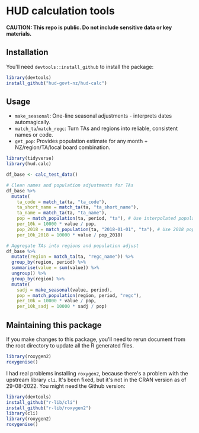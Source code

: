 # HUD calculation tools
**CAUTION: This repo is public. Do not include sensitive data or key materials.**

## Installation
You'll need `devtools::install_github` to install the package:
```R
library(devtools)
install_github("hud-govt-nz/hud-calc")
```


## Usage
* `make_seasonal`: One-line seasonal adjustments - interprets dates automagically.
* `match_ta`/`match_regc`: Turn TAs and regions into reliable, consistent names or code.
* `get_pop`: Provides population estimate for any month + NZ/region/TA/local board combination.

```R
library(tidyverse)
library(hud.calc)

df_base <- calc_test_data()

# Clean names and population adjustments for TAs
df_base %>%
  mutate(
    ta_code = match_ta(ta, "ta_code"),
    ta_short_name = match_ta(ta, "ta_short_name"),
    ta_name = match_ta(ta, "ta_name"),
    pop = match_population(ta, period, "ta"), # Use interpolated population estimate
    per_10k = 10000 * value / pop,
    pop_2018 = match_population(ta, "2018-01-01", "ta"), # Use 2018 population estimate
    per_10k_2018 = 10000 * value / pop_2018)

# Aggregate TAs into regions and population adjust
df_base %>%
  mutate(region = match_ta(ta, "regc_name")) %>%
  group_by(region, period) %>%
  summarise(value = sum(value)) %>%
  ungroup() %>%
  group_by(region) %>%
  mutate(
    sadj = make_seasonal(value, period),
    pop = match_population(region, period, "regc"),
    per_10k = 10000 * value / pop,
    per_10k_sadj = 10000 * sadj / pop)
```


## Maintaining this package
If you make changes to this package, you'll need to rerun document from the root directory to update all the R generated files.
```R
library(roxygen2)
roxygenise()
```

I had real problems installing `roxygen2`, because there's a problem with the upstream library `cli`. It's been fixed, but it's not in the CRAN version as of 29-08-2022. You might need the Github version:
```R
library(devtools)
install_github("r-lib/cli")
install_github("r-lib/roxygen2")
library(cli)
library(roxygen2)
roxygenise()
```
